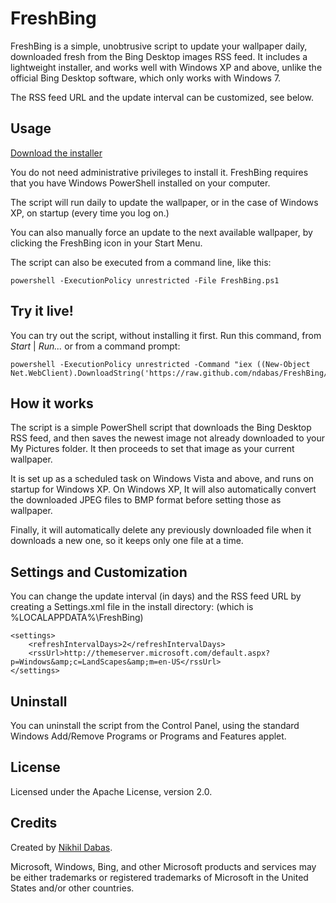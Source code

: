 # FreshBing

FreshBing is a simple, unobtrusive script to update your wallpaper daily,
downloaded fresh from the Bing Desktop images RSS feed. It includes a
lightweight installer, and works well with Windows XP and above, unlike the
official Bing Desktop software, which only works with Windows 7.

The RSS feed URL and the update interval can be customized, see below.

## Usage

[Download the installer](https://github.com/ndabas/FreshBing/releases)

You do not need administrative privileges to install it. FreshBing requires that
you have Windows PowerShell installed on your computer.

The script will run daily to update the wallpaper, or in the case of Windows XP,
on startup (every time you log on.)

You can also manually force an update to the next available wallpaper, by
clicking the FreshBing icon in your Start Menu.

The script can also be executed from a command line, like this:

    powershell -ExecutionPolicy unrestricted -File FreshBing.ps1

## Try it live!

You can try out the script, without installing it first. Run this command, from
_Start_ | _Run..._ or from a command prompt:

    powershell -ExecutionPolicy unrestricted -Command "iex ((New-Object Net.WebClient).DownloadString('https://raw.github.com/ndabas/FreshBing/master/FreshBing.ps1'))"

## How it works

The script is a simple PowerShell script that downloads the Bing Desktop RSS
feed, and then saves the newest image not already downloaded to your My Pictures
folder. It then proceeds to set that image as your current wallpaper.

It is set up as a scheduled task on Windows Vista and above, and runs on startup
for Windows XP. On Windows XP, It will also automatically convert the downloaded
JPEG files to BMP format before setting those as wallpaper.

Finally, it will automatically delete any previously downloaded file when it
downloads a new one, so it keeps only one file at a time.

## Settings and Customization

You can change the update interval (in days) and the RSS feed URL by creating a
Settings.xml file in the install directory: (which is %LOCALAPPDATA%\FreshBing)

    <settings>
        <refreshIntervalDays>2</refreshIntervalDays>
        <rssUrl>http://themeserver.microsoft.com/default.aspx?p=Windows&amp;c=LandScapes&amp;m=en-US</rssUrl>
    </settings>

## Uninstall

You can uninstall the script from the Control Panel, using the standard Windows
Add/Remove Programs or Programs and Features applet.

## License

Licensed under the Apache License, version 2.0.

## Credits

Created by [Nikhil Dabas](http://www.nikhildabas.com/).

Microsoft, Windows, Bing, and other Microsoft products and services may be
either trademarks or registered trademarks of Microsoft in the United States
and/or other countries.
